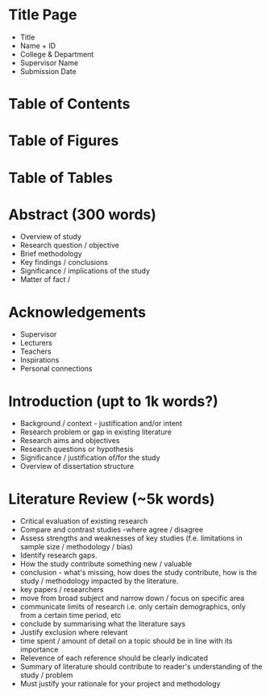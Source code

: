 # Title Page
- Title
- Name + ID
- College & Department
- Supervisor Name
- Submission Date

# Table of Contents
# Table of Figures
# Table of Tables

# Abstract (300 words)
- Overview of study
- Research question / objective
- Brief methodology
- Key findings / conclusions
- Significance / implications of the study
- Matter of fact / 

# Acknowledgements
- Supervisor
- Lecturers
- Teachers
- Inspirations
- Personal connections

# Introduction (upt to 1k words?)
- Background / context - justification and/or intent
- Research problem or gap in existing literature
- Research aims and objectives
- Research questions or hypothesis
- Significance / justification of/for the study
- Overview of dissertation structure

# Literature Review (~5k words)
- Critical evaluation of existing research
- Compare and contrast studies -where agree / disagree
- Assess strengths and weaknesses of key studies (f.e. limitations in sample size / methodology / bias)
- Identify research gaps.
- How the study contribute something new / valuable
- conclusion - what's missing, how does the study contribute, how is the study / methodology impacted by the literature.
- key papers / researchers
- move from broad subject and narrow down / focus on specific area
- communicate limits of research i.e. only certain demographics, only from a certain time period, etc
- conclude by summarising what the literature says
- Justify exclusion where relevant
- time spent / amount of detail on a topic should be in line with its importance
- Relevence of each reference should be clearly indicated
- Summary of literature should contribute to reader's understanding of the study / problem
- Must justify your rationale for your project and methodology